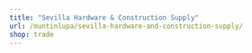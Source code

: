 ```yaml
---
title: "Sevilla Hardware & Construction Supply"
url: /muntinlupa/sevilla-hardware-and-construction-supply/
shop: trade
---
```

